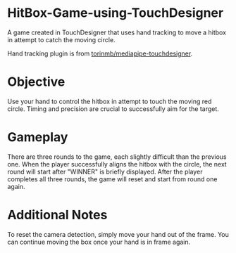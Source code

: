 # HitBox-Game-using-TouchDesigner
A game created in TouchDesigner that uses hand tracking to move a hitbox in attempt to catch the moving circle.

Hand tracking plugin is from [torinmb/mediapipe-touchdesigner](https://github.com/torinmb/mediapipe-touchdesigner).

# Objective
Use your hand to control the hitbox in attempt to touch the moving red circle. Timing and precision are crucial to successfully aim for the target.

# Gameplay
There are three rounds to the game, each slightly difficult than the previous one. When the player successfully aligns the hitbox with the circle, the next round will start after "WINNER" is briefly displayed. After the player completes all three rounds, the game will reset and start from round one again.

# Additional Notes
To reset the camera detection, simply move your hand out of the frame. You can continue moving the box once your hand is in frame again. 
